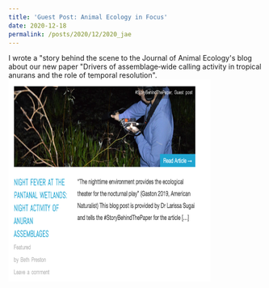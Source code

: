 ```yaml
---
title: 'Guest Post: Animal Ecology in Focus'
date: 2020-12-18
permalink: /posts/2020/12/2020_jae
---
```

I wrote a "story behind the scene to the Journal of Animal Ecology's blog about our new paper "Drivers of assemblage‐wide calling activity in tropical anurans and the role of temporal resolution". <a href="https://animalecologyinfocus.com/2020/12/18/night-fever-at-the-pantanal-wetlands-night-activity-of-anuran-assemblages/">
<img src="/images/posts/jae_blog.png" height="400" width="400">
</a>
